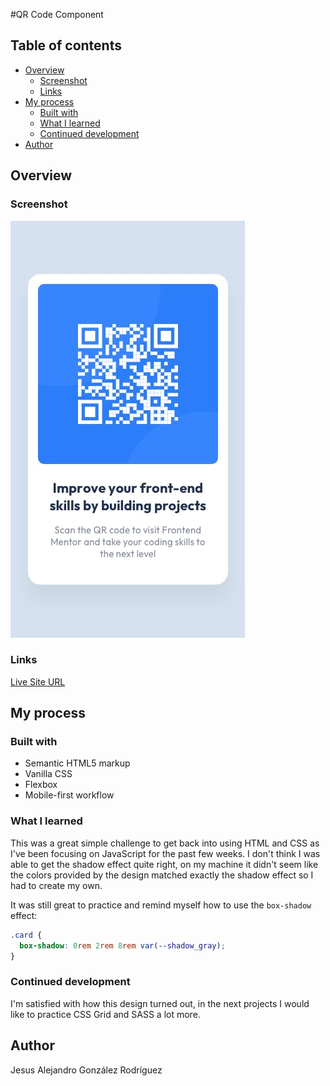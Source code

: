 #QR Code Component

## Table of contents

- [Overview](#overview)
  - [Screenshot](#screenshot)
  - [Links](#links)
- [My process](#my-process)
  - [Built with](#built-with)
  - [What I learned](#what-i-learned)
  - [Continued development](#continued-development)
- [Author](#author)

## Overview

### Screenshot

![](images/mobile-design.jpg)

### Links

[Live Site URL](https://thealexgonzo.github.io/qr-code-component/)

## My process

### Built with

- Semantic HTML5 markup
- Vanilla CSS
- Flexbox
- Mobile-first workflow

### What I learned

This was a great simple challenge to get back into using HTML and CSS as I've been focusing on JavaScript for the past few weeks. I don't think I was able to get the shadow effect quite right, on my machine it didn't seem like the colors provided by the design matched exactly the shadow effect so I had to create my own.

It was still great to practice and remind myself how to use the `box-shadow` effect:

```css
.card {
  box-shadow: 0rem 2rem 8rem var(--shadow_gray);
}
```

### Continued development

I'm satisfied with how this design turned out, in the next projects I would like to practice CSS Grid and SASS a lot more.

## Author

Jesus Alejandro González Rodríguez

